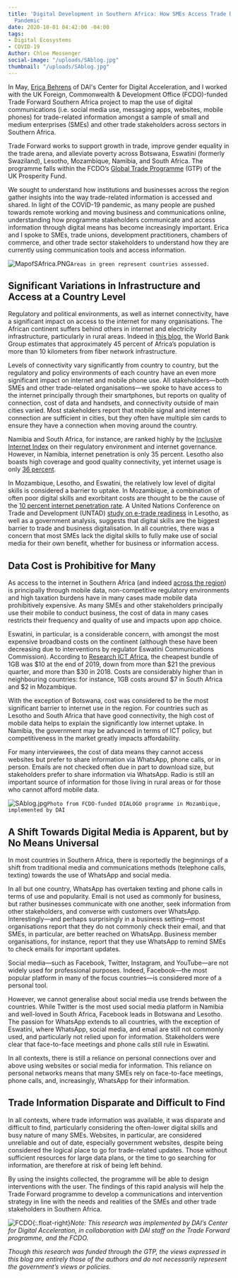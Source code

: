 ```yaml
---
title: 'Digital Development in Southern Africa: How SMEs Access Trade Data Amid COVID-19
  Pandemic'
date: 2020-10-01 04:42:00 -04:00
tags:
- Digital Ecosystems
- COVID-19
Author: Chloe Messenger
social-image: "/uploads/SAblog.jpg"
thumbnail: "/uploads/SAblog.jpg"
---
```


In May, [Erica Behrens](https://dai-global-digital.com/authors/erica-behrens/) of DAI's Center for Digital Acceleration, and I worked with the UK Foreign, Commonwealth & Development Office (FCDO)-funded Trade Forward Southern Africa project to map the use of digital communications (i.e. social media use, messaging apps, websites, mobile phones) for trade-related information amongst a sample of small and medium enterprises (SMEs) and other trade stakeholders across sectors in Southern Africa.

<!--more-->

Trade Forward works to support growth in trade, improve gender equality in the trade arena, and alleviate poverty across Botswana, Eswatini (formerly Swaziland), Lesotho, Mozambique, Namibia, and South Africa. The programme falls within the FCDO’s [Global Trade Programme](https://www.gov.uk/government/publications/global-trade-programme) (GTP) of the UK Prosperity Fund.

We sought to understand how institutions and businesses across the region gather insights into the way trade-related information is accessed and shared. In light of the COVID-19 pandemic, as many people are pushed towards remote working and moving business and communications online, understanding how programme stakeholders communicate and access information through digital means has become increasingly important. Erica and I spoke to SMEs, trade unions, development practitioners, chambers of commerce, and other trade sector stakeholders to understand how they are currently using communication tools and access information.

![MapofSAfrica.PNG](/uploads/MapofSAfrica.PNG)`Areas in green represent countries assessed.`

## Significant Variations in Infrastructure and Access at a Country Level

Regulatory and political environments, as well as internet connectivity, have a significant impact on access to the internet for many organisations. The African continent suffers behind others in internet and electricity infrastructure, particularly in rural areas. Indeed in [this blog,](https://blogs.worldbank.org/digital-development/africas-connectivity-gap-can-map-tell-story) the World Bank Group estimates that approximately 45 percent of Africa’s population is more than 10 kilometers from fiber network infrastructure.

Levels of connectivity vary significantly from country to country, but the regulatory and policy environments of each country have an even more significant impact on internet and mobile phone use. All stakeholders—both SMEs and other trade-related organisations—we spoke to have access to the internet principally through their smartphones, but reports on quality of connection, cost of data and handsets, and connectivity outside of main cities varied. Most stakeholders report that mobile signal and internet connection are sufficient in cities, but they often have multiple sim cards to ensure they have a connection when moving around the country.

Namibia and South Africa, for instance, are ranked highly by the [Inclusive Internet Index](https://theinclusiveinternet.eiu.com/) on their regulatory environment and internet governance. However, in Namibia, internet penetration is only 35 percent. Lesotho also boasts high coverage and good quality connectivity, yet internet usage is only [36 percent](https://unctad.org/en/PublicationsLibrary/dtlstict2019d8_en.pdf).

In Mozambique, Lesotho, and Eswatini, the relatively low level of digital skills is considered a barrier to uptake. In Mozambique, a combination of often poor digital skills and exorbitant costs are thought to be the cause of the [10 percent internet penetration rate](https://researchictafrica.net/after-access-south-africa-state-of-ict-2017-south-africa-report_04/). A United Nations Conference on Trade and Development (UNTAD) [study on e-trade readiness](https://unctad.org/en/pages/PublicationWebflyer.aspx?publicationid=2483) in Lesotho, as well as a government analysis, suggests that digital skills are the biggest barrier to trade and business digitalisation. In all countries, there was a concern that most SMEs lack the digital skills to fully make use of social media for their own benefit, whether for business or information access.

## Data Cost is Prohibitive for Many

As access to the internet in Southern Africa (and indeed [across the region](https://www.broadbandcommission.org/Documents/working-groups/DigitalMoonshotforAfrica_Report.pdf)) is principally through mobile data, non-competitive regulatory environments and high taxation burdens have in many cases made mobile data prohibitively expensive. As many SMEs and other stakeholders principally use their mobile to conduct business, the cost of data in many cases restricts their frequency and quality of use and impacts upon app choice.

Eswatini, in particular, is a considerable concern, with amongst the most expensive broadband costs on the continent (although these have been decreasing due to interventions by regulator Eswatini Communications Commission). According to [Research ICT Africa](https://researchictafrica.net/ramp_indices_portal/), the cheapest bundle of 1GB was $10 at the end of 2019, down from more than $21 the previous quarter, and more than $30 in 2018. Costs are considerably higher than in neighbouring countries: for instance, 1GB costs around $7 in South Africa and $2 in Mozambique.

With the exception of Botswana, cost was considered to be the most significant barrier to internet use in the region. For countries such as Lesotho and South Africa that have good connectivity, the high cost of mobile data helps to explain the significantly low internet uptake. In Namibia, the government may be advanced in terms of ICT policy, but competitiveness in the market greatly impacts affordability.

For many interviewees, the cost of data means they cannot access websites but prefer to share information via WhatsApp, phone calls, or in person. Emails are not checked often due in part to download size, but stakeholders prefer to share information via WhatsApp. Radio is still an important source of information for those living in rural areas or for those who cannot afford mobile data.

![SAblog.jpg](/uploads/SAblog.jpg)`Photo from FCDO-funded DIALOGO programme in Mozambique, implemented by DAI`

## A Shift Towards Digital Media is Apparent, but by No Means Universal

In most countries in Southern Africa, there is reportedly the beginnings of a shift from traditional media and communications methods (telephone calls, texting) towards the use of WhatsApp and social media.

In all but one country, WhatsApp has overtaken texting and phone calls in terms of use and popularity. Email is not used as commonly for business, but rather businesses communicate with one another, seek information from other stakeholders, and converse with customers over WhatsApp. Interestingly—and perhaps surprisingly in a business setting—most organisations report that they do not commonly check their email, and that SMEs, in particular, are better reached on WhatsApp. Business member organisations, for instance, report that they use WhatsApp to remind SMEs to check emails for important updates.

Social media—such as Facebook, Twitter, Instagram, and YouTube—are not widely used for professional purposes. Indeed, Facebook—the most popular platform in many of the focus countries—is considered more of a personal tool.

However, we cannot generalise about social media use trends between the countries. While Twitter is the most used social media platform in Namibia and well-loved in South Africa, Facebook leads in Botswana and Lesotho. The passion for WhatsApp extends to all countries, with the exception of Eswatini, where WhatsApp, social media, and email are still not commonly used, and particularly not relied upon for information. Stakeholders were clear that face-to-face meetings and phone calls still rule in Eswatini.

In all contexts, there is still a reliance on personal connections over and above using websites or social media for information. This reliance on personal networks means that many SMEs rely on face-to-face meetings, phone calls, and, increasingly, WhatsApp for their information.

## Trade Information Disparate and Difficult to Find

In all contexts, where trade information was available, it was disparate and difficult to find, particularly considering the often-lower digital skills and busy nature of many SMEs. Websites, in particular, are considered unreliable and out of date, especially government websites, despite being considered the logical place to go for trade-related updates. Those without sufficient resources for large data plans, or the time to go searching for information, are therefore at risk of being left behind.

By using the insights collected, the programme will be able to design interventions with the user. The findings of this rapid analysis will help the Trade Forward programme to develop a communications and intervention strategy in line with the needs and realities of the SMEs and other trade stakeholders in Southern Africa.

![FCDO](/uploads/dfid.jpg){:.float-right}*Note: This research was implemented by DAI’s Center for Digital Acceleration, in collaboration with DAI staff on the Trade Forward programme, and the FCDO.*

*Though this research was funded through the GTP, the views expressed in this blog are entirely those of the authors and do not necessarily represent the government’s views or policies.*
